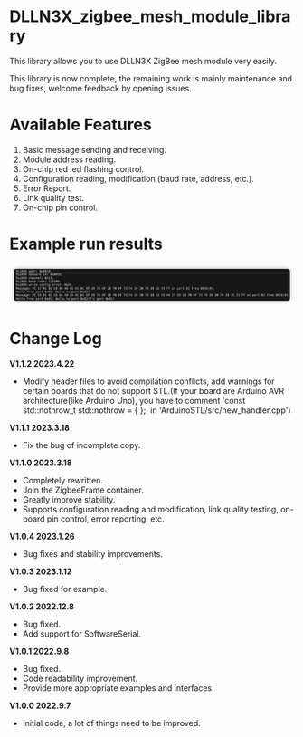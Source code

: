 # DLLN3X_zigbee_mesh_module_library
This library allows you to use DLLN3X ZigBee mesh module very easily.

This library is now complete, the remaining work is mainly maintenance and bug fixes, welcome feedback by opening issues.

# Available Features

1. Basic message sending and receiving.
2. Module address reading.
3. On-chip red led flashing control.
4. Configuration reading, modification (baud rate, address, etc.).
5. Error Report.
6. Link quality test.
7. On-chip pin control.

# Example run results

![example](./imgs/example.png)

# Change Log

**V1.1.2 2023.4.22**

+ Modify header files to avoid compilation conflicts, add warnings for certain boards that do not support STL.(If your board are Arduino AVR architecture(like Arduino Uno), you have to comment 'const std::nothrow_t std::nothrow = { };' in 'ArduinoSTL/src/new_handler.cpp')

**V1.1.1 2023.3.18**

+ Fix the bug of incomplete copy.

**V1.1.0 2023.3.18**

+ Completely rewritten.
+ Join the ZigbeeFrame container.
+ Greatly improve stability.
+ Supports configuration reading and modification, link quality testing, on-board pin control, error reporting, etc.

**V1.0.4 2023.1.26**

- Bug fixes and stability improvements.

**V1.0.3 2023.1.12**

- Bug fixed for example.

**V1.0.2 2022.12.8**

- Bug fixed.
- Add support for SoftwareSerial.

**V1.0.1 2022.9.8**

- Bug fixed.
- Code readability improvement.
- Provide more appropriate examples and interfaces.

**V1.0.0 2022.9.7**

- Initial code, a lot of things need to be improved.

